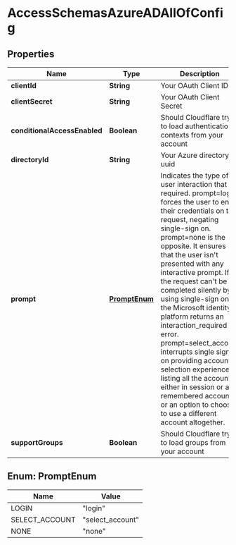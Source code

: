 

# AccessSchemasAzureADAllOfConfig


## Properties

| Name | Type | Description | Notes |
|------------ | ------------- | ------------- | -------------|
|**clientId** | **String** | Your OAuth Client ID |  [optional] |
|**clientSecret** | **String** | Your OAuth Client Secret |  [optional] |
|**conditionalAccessEnabled** | **Boolean** | Should Cloudflare try to load authentication contexts from your account |  [optional] |
|**directoryId** | **String** | Your Azure directory uuid |  [optional] |
|**prompt** | [**PromptEnum**](#PromptEnum) | Indicates the type of user interaction that is required. prompt&#x3D;login forces the user to enter their credentials on that request, negating single-sign on. prompt&#x3D;none is the opposite. It ensures that the user isn&#39;t presented with any interactive prompt. If the request can&#39;t be completed silently by using single-sign on, the Microsoft identity platform returns an interaction_required error. prompt&#x3D;select_account interrupts single sign-on providing account selection experience listing all the accounts either in session or any remembered account or an option to choose to use a different account altogether. |  [optional] |
|**supportGroups** | **Boolean** | Should Cloudflare try to load groups from your account |  [optional] |



## Enum: PromptEnum

| Name | Value |
|---- | -----|
| LOGIN | &quot;login&quot; |
| SELECT_ACCOUNT | &quot;select_account&quot; |
| NONE | &quot;none&quot; |



